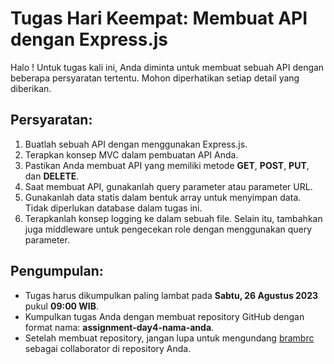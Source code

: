 # Tugas Hari Keempat: Membuat API dengan Express.js

Halo ! Untuk tugas kali ini, Anda diminta untuk membuat sebuah API dengan beberapa persyaratan tertentu. Mohon diperhatikan setiap detail yang diberikan.

## Persyaratan:

1. Buatlah sebuah API dengan menggunakan Express.js.
2. Terapkan konsep MVC dalam pembuatan API Anda.
3. Pastikan Anda membuat API yang memiliki metode **GET**, **POST**, **PUT**, dan **DELETE**.
4. Saat membuat API, gunakanlah query parameter atau parameter URL.
5. Gunakanlah data statis dalam bentuk array untuk menyimpan data. Tidak diperlukan database dalam tugas ini.
6. Terapkanlah konsep logging ke dalam sebuah file. Selain itu, tambahkan juga middleware untuk pengecekan role dengan menggunakan query parameter.

## Pengumpulan:

- Tugas harus dikumpulkan paling lambat pada **Sabtu, 26 Agustus 2023** pukul **09:00 WIB**.
- Kumpulkan tugas Anda dengan membuat repository GitHub dengan format nama: **assignment-day4-nama-anda**.
- Setelah membuat repository, jangan lupa untuk mengundang [brambrc](https://github.com/brambrc) sebagai collaborator di repository Anda.

